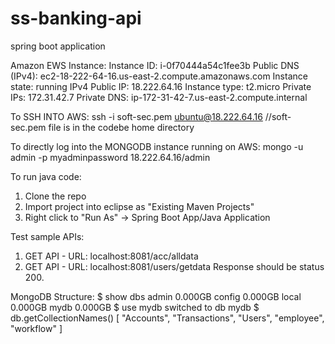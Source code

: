 # ss-banking-api

spring boot application

Amazon EWS Instance: 
Instance ID: i-0f70444a54c1fee3b
Public DNS (IPv4): ec2-18-222-64-16.us-east-2.compute.amazonaws.com
Instance state: running
IPv4 Public IP: 18.222.64.16
Instance type: t2.micro
Private IPs: 172.31.42.7
Private DNS: ip-172-31-42-7.us-east-2.compute.internal

To SSH INTO AWS:
ssh -i soft-sec.pem ubuntu@18.222.64.16 
//soft-sec.pem file is in the codebe home directory

To directly log into the MONGODB instance running on AWS:
mongo -u admin -p myadminpassword 18.222.64.16/admin

To run java code:
1) Clone the repo
2) Import project into eclipse as "Existing Maven Projects"
3) Right click to "Run As" -> Spring Boot App/Java Application

Test sample APIs:
1) GET API - URL: localhost:8081/acc/alldata
2) GET API - URL: localhost:8081/users/getdata
Response should be status 200.

MongoDB Structure:
$ show dbs
admin   0.000GB
config  0.000GB
local   0.000GB
mydb    0.000GB
$ use mydb
switched to db mydb
$ db.getCollectionNames()
[ "Accounts", "Transactions", "Users", "employee", "workflow" ]
